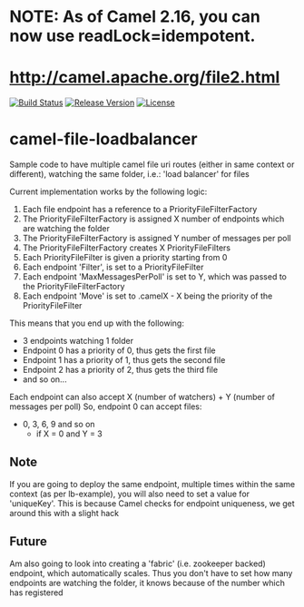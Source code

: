 # NOTE: As of Camel 2.16, you can now use readLock=idempotent.
# http://camel.apache.org/file2.html

[![Build Status](https://travis-ci.org/garethahealy/camel-file-loadbalancer.svg?branch=master)](https://travis-ci.org/garethahealy/camel-file-loadbalancer)
[![Release Version](https://img.shields.io/maven-central/v/com.garethahealy.camel-file-loadbalancer/camel-file-loadbalancer-parent.svg?maxAge=2592000)](https://mvnrepository.com/artifact/com.garethahealy.camel-file-loadbalancer/camel-file-loadbalancer-parent)
[![License](https://img.shields.io/hexpm/l/plug.svg?maxAge=2592000)]()

# camel-file-loadbalancer
Sample code to have multiple camel file uri routes (either in same context or different), watching the same folder, i.e.: 'load balancer' for files

Current implementation works by the following logic:

1. Each file endpoint has a reference to a PriorityFileFilterFactory
2. The PriorityFileFilterFactory is assigned X number of endpoints which are watching the folder
3. The PriorityFileFilterFactory is assigned Y number of messages per poll
4. The PriorityFileFilterFactory creates X PriorityFileFilters
5. Each PriorityFileFilter is given a priority starting from 0
6. Each endpoint 'Filter', is set to a PriorityFileFilter
7. Each endpoint 'MaxMessagesPerPoll' is set to Y, which was passed to the PriorityFileFilterFactory
8. Each endpoint 'Move' is set to .camelX - X being the priority of the PriorityFileFilter

This means that you end up with the following:
- 3 endpoints watching 1 folder
- Endpoint 0 has a priority of 0, thus gets the first file
- Endpoint 1 has a priority of 1, thus gets the second file
- Endpoint 2 has a priority of 2, thus gets the third file
- and so on...

Each endpoint can also accept X (number of watchers) + Y (number of messages per poll)
So, endpoint 0 can accept files:
- 0, 3, 6, 9 and so on
  - if X = 0 and Y = 3

## Note
If you are going to deploy the same endpoint, multiple times within the same context (as per lb-example), you will also need to set a value for 'uniqueKey'.
This is because Camel checks for endpoint uniqueness, we get around this with a slight hack

## Future
Am also going to look into creating a 'fabric' (i.e. zookeeper backed) endpoint, which automatically scales.
Thus you don't have to set how many endpoints are watching the folder, it knows because of the number which has registered
